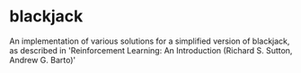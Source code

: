 # blackjack
An implementation of various solutions for a simplified version of blackjack, as described in 'Reinforcement Learning: An Introduction (Richard S. Sutton, Andrew G. Barto)'
